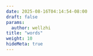 ```yaml
---
date: 2025-08-16T04:14:54-08:00
draft: false
params:
  author: wellzhi
title: "words"
weight: 10
hideMeta: true
---
```


